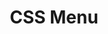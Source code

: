 ---
title: 'CSS Menu'
img: 'media.png'
projectInfo: [
    'The assignment of this project was to design and create a menu with pure CSS and HTML. The goal of this assignment was to experiment with CSS and learn new CSS techniques. I focussed on 3D transforms to create a menu that looked like a physical menu. You can click on each page to browse through the menu.',
    'The assignment also contained a few restrictions: You could not use any id’s or classes, You could only use 2 colors and You must make it printable (@media print)'
]
usedTech: ['HTML', 'CSS']
github: 'https://github.com/roelandvs/css-to-the-rescue-2021'
liveLink: 'https://roelandvs.github.io/css-to-the-rescue-2021/menu_site_2/'
layout: project.ejs
---